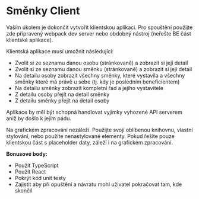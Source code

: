 # Směnky Client

Vaším úkolem je dokončit vytvořit klientskou aplikaci. Pro spouštění použijte zde připravený webpack dev server nebo obdobný nástroj (neřešte BE část klientské aplikace).

Klientská aplikace musí umožnit následující:

- Zvolit si ze seznamu danou osobu (stránkovaně) a zobrazit si její detail
- Zvolit si ze seznamu danou směnku (stránkovaně) a zobrazit si její detail
- Na detailu osoby zobrazit všechny směnky, které vystavila a všechny směnky které má právě u sebe (tj. kdy je posledním beneficientem)
- Na detailu směnky zobrazit kompletní řad a jejího vystavitele
- Z detailu osoby přejít na detail směnky
- Z detailu směnky přejít na detail osoby

Aplikace by měl být schopná handlovat vyjímky vyhozené API serverem aniž by došlo k jejím pádu.

Na grafickém zpracování nezáleží. Použijte svojí oblíbenou knihovnu, vlastní stylování, nebo použite nenastylované elementy. Pokud řešíte pouze klientskou část s placeholder daty, záleží i na grafickém zpracování.

**Bonusové body:**

- Použít TypeScript
- Použít React
- Pokrýt kód unit testy
- Zajistit aby při opuštění a návratu mohl uživatel pokračovat tam, kde skončil
